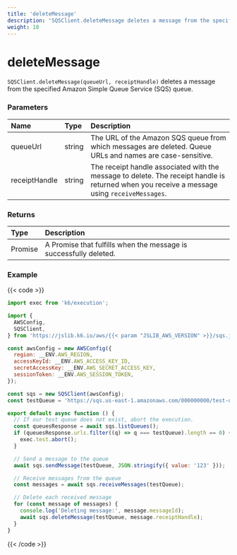 ```yaml
---
title: 'deleteMessage'
description: 'SQSClient.deleteMessage deletes a message from the specified queue.'
weight: 10
---
```


# deleteMessage

`SQSClient.deleteMessage(queueUrl, receiptHandle)` deletes a message from the specified Amazon Simple Queue Service (SQS) queue.

### Parameters

| Name          | Type   | Description                                                                                                                                  |
| :------------ | :----- | :------------------------------------------------------------------------------------------------------------------------------------------- |
| queueUrl      | string | The URL of the Amazon SQS queue from which messages are deleted. Queue URLs and names are case-sensitive.                                    |
| receiptHandle | string | The receipt handle associated with the message to delete. The receipt handle is returned when you receive a message using `receiveMessages`. |

### Returns

| Type          | Description                                                       |
| :------------ | :---------------------------------------------------------------- |
| Promise<void> | A Promise that fulfills when the message is successfully deleted. |

### Example

{{< code >}}

<!-- md-k6:skip -->

```javascript
import exec from 'k6/execution';

import {
  AWSConfig,
  SQSClient,
} from 'https://jslib.k6.io/aws/{{< param "JSLIB_AWS_VERSION" >}}/sqs.js';

const awsConfig = new AWSConfig({
  region: __ENV.AWS_REGION,
  accessKeyId: __ENV.AWS_ACCESS_KEY_ID,
  secretAccessKey: __ENV.AWS_SECRET_ACCESS_KEY,
  sessionToken: __ENV.AWS_SESSION_TOKEN,
});

const sqs = new SQSClient(awsConfig);
const testQueue = 'https://sqs.us-east-1.amazonaws.com/000000000/test-queue';

export default async function () {
  // If our test queue does not exist, abort the execution.
  const queuesResponse = await sqs.listQueues();
  if (queuesResponse.urls.filter((q) => q === testQueue).length == 0) {
    exec.test.abort();
  }

  // Send a message to the queue
  await sqs.sendMessage(testQueue, JSON.stringify({ value: '123' }));

  // Receive messages from the queue
  const messages = await sqs.receiveMessages(testQueue);

  // Delete each received message
  for (const message of messages) {
    console.log('Deleting message:', message.messageId);
    await sqs.deleteMessage(testQueue, message.receiptHandle);
  }
}
```

{{< /code >}}
